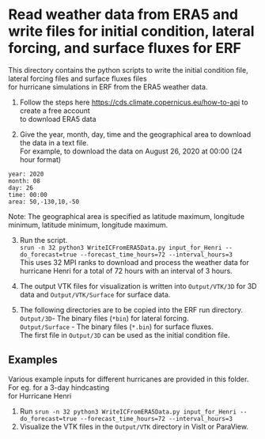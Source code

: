 # Read weather data from ERA5 and write files for initial condition, lateral forcing, and surface fluxes for ERF

This directory contains the python scripts to write the initial condition file, lateral forcing files and surface fluxes files  
for hurricane simulations in ERF from the ERA5 weather data.

1. Follow the steps here https://cds.climate.copernicus.eu/how-to-api to create a free account   
   to download ERA5 data

2. Give the year, month, day, time and the geographical area to download the data in a text file.  
For example, to download the data on August 26, 2020 at 00:00 (24 hour format)
```
year: 2020
month: 08
day: 26
time: 00:00
area: 50,-130,10,-50
```
Note: The geographical area is specified as latitude maximum, longitude minimum, latitude minimum, longitude maximum.

3. Run the script.    
`srun -n 32 python3 WriteICFromERA5Data.py input_for_Henri --do_forecast=true --forecast_time_hours=72 --interval_hours=3`  
This uses 32 MPI ranks to download and process the weather data for hurricane Henri for a total of 72 hours with an interval of 3 hours.   

4. The output VTK files for visualization is written into  `Output/VTK/3D` for 3D data and `Output/VTK/Surface` for surface data.  

5. The following directories are to be copied into the ERF run directory.  
`Output/3D`- The binary files (`*bin`) for lateral forcing.   
`Output/Surface` -  The binary files (`*.bin`) for surface fluxes.  
The first file in `Output/3D` can be used as the initial condition file.

## Examples

Various example inputs for different hurricanes are provided in this folder. For eg. for a 3-day hindcasting  
for Hurricane Henri

1. Run `srun -n 32 python3 WriteICFromERA5Data.py input_for_Henri --do_forecast=true --forecast_time_hours=72 --interval_hours=3`
2. Visualize the VTK files in the `Output/VTK` directory in VisIt or ParaView.

